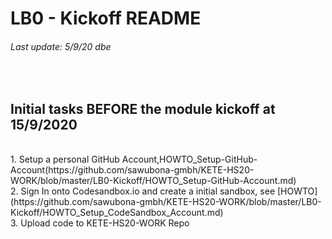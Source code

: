 # LB0 - Kickoff README
###### Last update: 5/9/20 dbe
</br>

## Initial tasks BEFORE the module kickoff at 15/9/2020
</br>
1. Setup a personal GitHub Account,HOWTO_Setup-GitHub-Account(https://github.com/sawubona-gmbh/KETE-HS20-WORK/blob/master/LB0-Kickoff/HOWTO_Setup-GitHub-Account.md)
</br>
2. Sign In onto Codesandbox.io and create a initial sandbox, see [HOWTO](https://github.com/sawubona-gmbh/KETE-HS20-WORK/blob/master/LB0-Kickoff/HOWTO_Setup_CodeSandbox_Account.md)
</br>
3. Upload code to KETE-HS20-WORK Repo  

</br>
